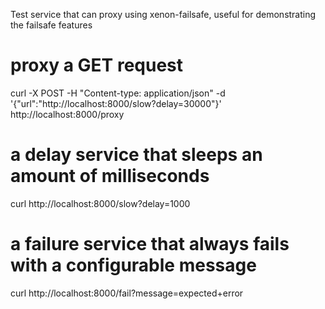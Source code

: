 Test service that can proxy using xenon-failsafe, useful for demonstrating the failsafe features

# proxy a GET request
curl -X POST -H "Content-type: application/json" -d '{"url":"http://localhost:8000/slow?delay=30000"}' http://localhost:8000/proxy

# a delay service that sleeps an amount of milliseconds

curl http://localhost:8000/slow?delay=1000

# a failure service that always fails with a configurable message

curl http://localhost:8000/fail?message=expected+error
